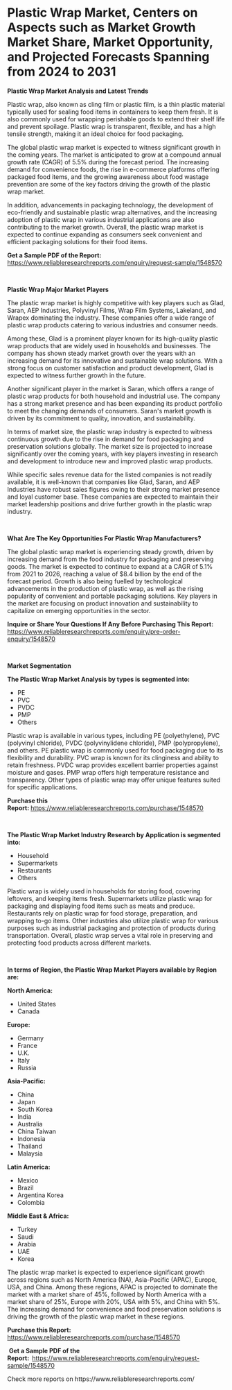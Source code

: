 <p><h1>Plastic Wrap Market, Centers on Aspects such as Market Growth Market Share, Market Opportunity, and Projected Forecasts Spanning from 2024 to 2031</h1></p><p><strong>Plastic Wrap Market Analysis and Latest Trends</strong></p>
<p><p>Plastic wrap, also known as cling film or plastic film, is a thin plastic material typically used for sealing food items in containers to keep them fresh. It is also commonly used for wrapping perishable goods to extend their shelf life and prevent spoilage. Plastic wrap is transparent, flexible, and has a high tensile strength, making it an ideal choice for food packaging.</p><p>The global plastic wrap market is expected to witness significant growth in the coming years. The market is anticipated to grow at a compound annual growth rate (CAGR) of 5.5% during the forecast period. The increasing demand for convenience foods, the rise in e-commerce platforms offering packaged food items, and the growing awareness about food wastage prevention are some of the key factors driving the growth of the plastic wrap market.</p><p>In addition, advancements in packaging technology, the development of eco-friendly and sustainable plastic wrap alternatives, and the increasing adoption of plastic wrap in various industrial applications are also contributing to the market growth. Overall, the plastic wrap market is expected to continue expanding as consumers seek convenient and efficient packaging solutions for their food items.</p></p>
<p><strong>Get a Sample PDF of the Report:&nbsp;</strong> <a href="https://www.reliableresearchreports.com/enquiry/request-sample/1548570">https://www.reliableresearchreports.com/enquiry/request-sample/1548570</a></p>
<p>&nbsp;</p>
<p><strong>Plastic Wrap Major Market Players</strong></p>
<p><p>The plastic wrap market is highly competitive with key players such as Glad, Saran, AEP Industries, Polyvinyl Films, Wrap Film Systems, Lakeland, and Wrapex dominating the industry. These companies offer a wide range of plastic wrap products catering to various industries and consumer needs.</p><p>Among these, Glad is a prominent player known for its high-quality plastic wrap products that are widely used in households and businesses. The company has shown steady market growth over the years with an increasing demand for its innovative and sustainable wrap solutions. With a strong focus on customer satisfaction and product development, Glad is expected to witness further growth in the future.</p><p>Another significant player in the market is Saran, which offers a range of plastic wrap products for both household and industrial use. The company has a strong market presence and has been expanding its product portfolio to meet the changing demands of consumers. Saran's market growth is driven by its commitment to quality, innovation, and sustainability.</p><p>In terms of market size, the plastic wrap industry is expected to witness continuous growth due to the rise in demand for food packaging and preservation solutions globally. The market size is projected to increase significantly over the coming years, with key players investing in research and development to introduce new and improved plastic wrap products.</p><p>While specific sales revenue data for the listed companies is not readily available, it is well-known that companies like Glad, Saran, and AEP Industries have robust sales figures owing to their strong market presence and loyal customer base. These companies are expected to maintain their market leadership positions and drive further growth in the plastic wrap industry.</p></p>
<p>&nbsp;</p>
<p><strong>What Are The Key Opportunities For Plastic Wrap Manufacturers?</strong></p>
<p><p>The global plastic wrap market is experiencing steady growth, driven by increasing demand from the food industry for packaging and preserving goods. The market is expected to continue to expand at a CAGR of 5.1% from 2021 to 2026, reaching a value of $8.4 billion by the end of the forecast period. Growth is also being fuelled by technological advancements in the production of plastic wrap, as well as the rising popularity of convenient and portable packaging solutions. Key players in the market are focusing on product innovation and sustainability to capitalize on emerging opportunities in the sector.</p></p>
<p><strong>Inquire or Share Your Questions If Any Before Purchasing This Report:</strong> <a href="https://www.reliableresearchreports.com/enquiry/pre-order-enquiry/1548570">https://www.reliableresearchreports.com/enquiry/pre-order-enquiry/1548570</a></p>
<p>&nbsp;</p>
<p><strong>Market Segmentation</strong></p>
<p><strong>The Plastic Wrap Market Analysis by types is segmented into:</strong></p>
<p><ul><li>PE</li><li>PVC</li><li>PVDC</li><li>PMP</li><li>Others</li></ul></p>
<p><p>Plastic wrap is available in various types, including PE (polyethylene), PVC (polyvinyl chloride), PVDC (polyvinylidene chloride), PMP (polypropylene), and others. PE plastic wrap is commonly used for food packaging due to its flexibility and durability. PVC wrap is known for its clinginess and ability to retain freshness. PVDC wrap provides excellent barrier properties against moisture and gases. PMP wrap offers high temperature resistance and transparency. Other types of plastic wrap may offer unique features suited for specific applications.</p></p>
<p><strong>Purchase this Report:&nbsp;</strong><a href="https://www.reliableresearchreports.com/purchase/1548570">https://www.reliableresearchreports.com/purchase/1548570</a></p>
<p>&nbsp;</p>
<p><strong>The Plastic Wrap Market Industry Research by Application is segmented into:</strong></p>
<p><ul><li>Household</li><li>Supermarkets</li><li>Restaurants</li><li>Others</li></ul></p>
<p><p>Plastic wrap is widely used in households for storing food, covering leftovers, and keeping items fresh. Supermarkets utilize plastic wrap for packaging and displaying food items such as meats and produce. Restaurants rely on plastic wrap for food storage, preparation, and wrapping to-go items. Other industries also utilize plastic wrap for various purposes such as industrial packaging and protection of products during transportation. Overall, plastic wrap serves a vital role in preserving and protecting food products across different markets.</p></p>
<p>&nbsp;</p>
<p><strong>In terms of Region, the Plastic Wrap Market Players available by Region are:</strong></p>
<p>
    <p> <strong> North America: </strong>
        <ul>
            <li>United States</li>
            <li>Canada</li>
        </ul>
        </p> 
    <p> <strong> Europe: </strong>
        <ul>
            <li>Germany</li>
            <li>France</li>
            <li>U.K.</li>
            <li>Italy</li>
            <li>Russia</li>
        </ul>
        </p> 
    <p> <strong> Asia-Pacific: </strong>
        <ul>
            <li>China</li>
            <li>Japan</li>
            <li>South Korea</li>
            <li>India</li>
            <li>Australia</li>
            <li>China Taiwan</li>
            <li>Indonesia</li>
            <li>Thailand</li>
            <li>Malaysia</li>
        </ul>
        </p> 
    <p> <strong> Latin America: </strong>
        <ul>
            <li>Mexico</li>
            <li>Brazil</li>
            <li>Argentina Korea</li>
            <li>Colombia</li>
        </ul>
        </p> 
    <p> <strong> Middle East & Africa: </strong>
        <ul>
            <li>Turkey</li>
            <li>Saudi</li>
            <li>Arabia</li>
            <li>UAE</li>
            <li>Korea</li>
        </ul>
    </p>
    </p>
<p><p>The plastic wrap market is expected to experience significant growth across regions such as North America (NA), Asia-Pacific (APAC), Europe, USA, and China. Among these regions, APAC is projected to dominate the market with a market share of 45%, followed by North America with a market share of 25%, Europe with 20%, USA with 5%, and China with 5%. The increasing demand for convenience and food preservation solutions is driving the growth of the plastic wrap market in these regions.</p></p>
<p><strong>Purchase this Report: </strong><a href="https://www.reliableresearchreports.com/purchase/1548570">https://www.reliableresearchreports.com/purchase/1548570</a></p>
<p>&nbsp;<strong>Get a Sample PDF of the Report:&nbsp;&nbsp;</strong><a href="https://www.reliableresearchreports.com/enquiry/request-sample/1548570">https://www.reliableresearchreports.com/enquiry/request-sample/1548570</a></p>
<p><strong></strong></p>
<p>Check more reports on https://www.reliableresearchreports.com/</p>